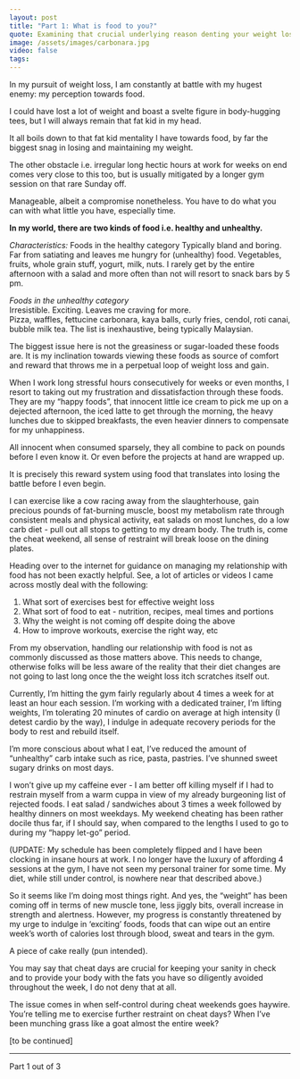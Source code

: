 ```yaml
---
layout: post
title: "Part 1: What is food to you?"
quote: Examining that crucial underlying reason denting your weight loss progression
image: /assets/images/carbonara.jpg
video: false
tags: 
---
```


In my pursuit of weight loss, I am constantly at battle with my hugest enemy: my perception towards food.


I could have lost a lot of weight and boast a svelte figure in body-hugging tees, but I will always remain that fat kid in my head. 


It all boils down to that fat kid mentality I have towards food, by far the biggest snag in losing and maintaining my weight.


The other obstacle i.e. irregular long hectic hours at work for weeks on end comes very close to this too, but is usually mitigated by a longer gym session on that rare Sunday off. 


Manageable, albeit a compromise nonetheless. You have to do what you can with what little  you have, especially time.

 
**In my world, there are two kinds of food i.e. healthy and unhealthy.**


*Characteristics:*
Foods in the healthy category 
Typically bland and boring. Far from satiating and leaves me hungry for (unhealthy) food. 
Vegetables, fruits, whole grain stuff, yogurt, milk, nuts.
I rarely get by the entire afternoon with a salad and more often than not will resort to snack bars by 5 pm.

<i>Foods in the unhealthy category</i>  
Irresistible. Exciting. Leaves me craving for more.  
Pizza, waffles, fettucine carbonara, kaya balls, curly fries, cendol, roti canai, bubble milk tea. The list is inexhaustive, being typically Malaysian.

The biggest issue here is not the greasiness or sugar-loaded these foods are. It is my inclination towards viewing these foods as source of comfort and reward that throws me in a perpetual loop of weight loss and gain.

<p>When I work long stressful hours consecutively for weeks or even months, I resort to taking out my frustration and dissatisfaction through these foods. They are my “happy foods”, that innocent little ice cream to pick me up on a dejected afternoon, the iced latte to get through the morning, the heavy lunches due to skipped breakfasts, the even heavier dinners to compensate for my unhappiness.</p>

All innocent when consumed sparsely, they all combine to pack on pounds before I even know it. Or even before the projects at hand are wrapped up.

It is precisely this reward system using food that translates into losing the battle before I even begin.

I can exercise like a cow racing away from the slaughterhouse, gain precious pounds of fat-burning muscle, boost my metabolism rate through consistent meals and physical activity, eat salads on most lunches, do a low carb diet - pull out all stops to getting to my dream body. The truth is, come the cheat weekend, all sense of restraint will break loose on the dining plates.

Heading over to the internet for guidance on managing my relationship with food has not been exactly helpful. See, a lot of articles or videos I came across mostly deal with the following:

1. What sort of exercises best for effective weight loss
2. What sort of food to eat - nutrition, recipes, meal times and portions
3. Why the weight is not coming off despite doing the above
4. How to improve workouts, exercise the right way, etc

From my observation, handling our relationship with food is not as commonly discussed as those matters above. This needs to change, otherwise folks will be less aware of the reality that their diet changes are not going to last long once the the weight loss itch scratches itself out.

Currently, I’m hitting the gym fairly regularly about 4 times a week for at least an hour each session. I’m working with a dedicated trainer, I’m lifting weights, I’m tolerating 20 minutes of cardio on average at high intensity (I detest cardio by the way), I indulge in adequate recovery periods for the body to rest and rebuild itself.

I’m more conscious about what I eat, I’ve reduced the amount of “unhealthy” carb intake such as rice, pasta, pastries. I’ve shunned sweet sugary drinks on most days. 

I won’t give up my caffeine ever - I am better off killing myself if I had to restrain
myself from a warm cuppa in view of my already burgeoning list of rejected foods. I eat salad / sandwiches about 3 times a week followed by healthy dinners on most weekdays. My weekend cheating has been rather docile thus far, if I should say, when compared to the lengths I used to go to during my “happy let-go” period.

(UPDATE: My schedule has been completely flipped and I have been clocking in insane hours at work. I no longer have the luxury of affording 4 sessions at the gym, I have not seen my personal trainer for some time. My diet, while still under control, is nowhere near that described above.)

So it seems like I’m doing most things right. And yes, the “weight” has been coming off in terms of new muscle tone, less jiggly bits, overall increase in strength and alertness. 
However, my progress is constantly threatened by my urge to indulge in ‘exciting’ foods, foods that can wipe out an entire week’s worth of calories lost through blood, sweat and tears in the gym. 

A piece of cake really (pun intended).

You may say that cheat days are crucial for keeping your sanity in check and to provide your body with the fats you have so diligently avoided throughout the week, I do not deny that at all.

The issue comes in when self-control during cheat weekends goes haywire. 
You’re telling me to exercise further restraint on cheat days? When I’ve been munching grass like a goat almost the entire week? 

[to be continued]

-----
Part 1 out of 3
